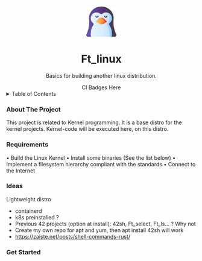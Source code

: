 <!-- TITLE -->
<br />
<div align="center">
  <img src="logo.png" alt="Logo" width="80" height="80">
  <h1 align="center">Ft_linux</h3>
  <p align="center">
    Basics for building another linux distribution.
  </p>
</div>

<div align="center">
 CI Badges Here
</div>


<!-- TABLE OF CONTENTS -->
<details>
  <summary>Table of Contents</summary>
  <ol>
    <li>
      <a href="#about-the-project">About The Project</a>
      <ul>
        <li><a href="#built-with">Built With</a></li>
      </ul>
    </li>
    <li>
      <a href="#getting-started">Getting Started</a>
      <ul>
        <li><a href="#prerequisites">Prerequisites</a></li>
        <li><a href="#installation">Installation</a></li>
      </ul>
    </li>
    <li><a href="#usage">Usage</a></li>
    <li><a href="#roadmap">Roadmap</a></li>
    <li><a href="#contributing">Contributing</a></li>
    <li><a href="#license">License</a></li>
    <li><a href="#contact">Contact</a></li>
    <li><a href="#acknowledgments">Acknowledgments</a></li>
  </ol>
</details>


  </p>
</p>

### About The Project

This project is related to Kernel programming. It is a base distro for the kernel projects. Kernel-code will be executed here, on this distro.

### Requirements

• Build the Linux Kernel
• Install some binaries (See the list below)
• Implement a filesystem hierarchy compliant with the standards
• Connect to the Internet


### Ideas

Lightweight distro
- containerd
- k8s preinstalled ?
- Previous 42 projects (option at install): 42sh, Ft\_select, Ft\_ls... ? Why not
- Create my own repo for apt and yum, then apt install 42sh will work
- https://zaiste.net/posts/shell-commands-rust/

### Get Started


